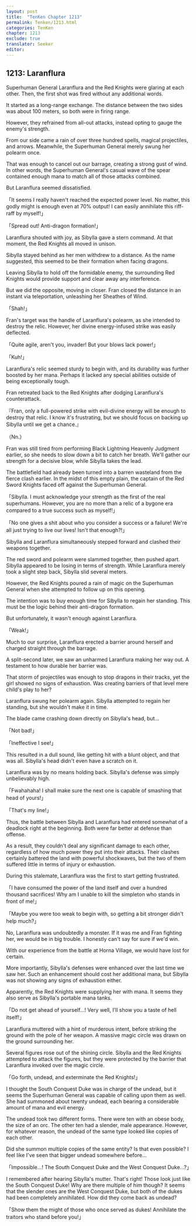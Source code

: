 ```yaml
---
layout: post
title:  "TenKen Chapter 1213"
permalink: Tenken/1213.html
categories: TenKen
chapter: 1213
exclude: true
translator: Seeker
editor: 
---
```

<h2>1213: Laranflura</h2>

Superhuman General Laranflura and the Red Knights were glaring at each other. Then, the first shot was fired without any additional words.

It started as a long-range exchange. The distance between the two sides was about 100 meters, so both were in firing range.

However, they refrained from all-out attacks, instead opting to gauge the enemy's strength.

From our side came a rain of over three hundred spells, magical projectiles, and arrows. Meanwhile, the Superhuman General merely swung her polearm once.

That was enough to cancel out our barrage, creating a strong gust of wind. In other words, the Superhuman General's casual wave of the spear contained enough mana to match all of those attacks combined.

But Laranflura seemed dissatisfied.

「It seems I really haven't reached the expected power level. No matter, this godly might is enough even at 70% output! I can easily annihilate this riff-raff by myself!」

「Spread out! Anti-dragon formation!」

Laranflura shouted with joy, as Sibylla gave a stern command. At that moment, the Red Knights all moved in unison.

Sibylla stayed behind as her men withdrew to a distance. As the name suggested, this seemed to be their formation when facing dragons.

Leaving Sibylla to hold off the formidable enemy, the surrounding Red Knights would provide support and clear away any interference.

But we did the opposite, moving in closer. Fran closed the distance in an instant via teleportation, unleashing her Sheathes of Wind.

「Shah!」

Fran's target was the handle of Laranflura's polearm, as she intended to destroy the relic. However, her divine energy-infused strike was easily deflected.

「Quite agile, aren't you, invader! But your blows lack power!」

「Kuh!」

Laranflura's relic seemed sturdy to begin with, and its durability was further boosted by her mana. Perhaps it lacked any special abilities outside of being exceptionally tough.

Fran retreated back to the Red Knights after dodging Laranflura's counterattack.

『Fran, only a full-powered strike with evil-divine energy will be enough to destroy that relic. I know it's frustrating, but we should focus on backing up Sibylla until we get a chance.』

（Nn.）

Fran was still tired from performing Black Lightning Heavenly Judgment earlier, so she needs to slow down a bit to catch her breath. We'll gather our strength for a decisive blow, while Sibylla takes the lead.

The battlefield had already been turned into a barren wasteland from the fierce clash earlier. In the midst of this empty plain, the captain of the Red Sword Knights faced off against the Superhuman General.

「Sibylla. I must acknowledge your strength as the first of the real superhumans. However, you are no more than a relic of a bygone era compared to a true success such as myself!」

「No one gives a shit about who you consider a success or a failure! We're all just trying to live our lives! Isn't that enough?!」

Sibylla and Laranflura simultaneously stepped forward and clashed their weapons together.

The red sword and polearm were slammed together, then pushed apart. Sibylla appeared to be losing in terms of strength. While Laranflura merely took a slight step back, Sibylla slid several meters.

However, the Red Knights poured a rain of magic on the Superhuman General when she attempted to follow up on this opening.

The intention was to buy enough time for Sibylla to regain her standing. This must be the logic behind their anti-dragon formation.

But unfortunately, it wasn't enough against Laranflura.

「Weak!」

Much to our surprise, Laranflura erected a barrier around herself and charged straight through the barrage.

A split-second later, we saw an unharmed Laranflura making her way out. A testament to how durable her barrier was.

That storm of projectiles was enough to stop dragons in their tracks, yet the girl showed no signs of exhaustion. Was creating barriers of that level mere child's play to her?

Laranflura swung her polearm again. Sibylla attempted to regain her standing, but she wouldn't make it in time.

The blade came crashing down directly on Sibylla's head, but...

「Not bad!」

「Ineffective I see!」

This resulted in a dull sound, like getting hit with a blunt object, and that was all. Sibylla's head didn't even have a scratch on it.

Laranflura was by no means holding back. Sibylla's defense was simply unbelievably high.

「Fwahahaha! I shall make sure the next one is capable of smashing that head of yours!」

「That's my line!」

Thus, the battle between Sibylla and Laranflura had entered somewhat of a deadlock right at the beginning. Both were far better at defense than offense.

As a result, they couldn't deal any significant damage to each other, regardless of how much power they put into their attacks. Their clashes certainly battered the land with powerful shockwaves, but the two of them suffered little in terms of injury or exhaustion.

During this stalemate, Laranflura was the first to start getting frustrated.

「I have consumed the power of the land itself and over a hundred thousand sacrifices! Why am I unable to kill the simpleton who stands in front of me!」

「Maybe you were too weak to begin with, so getting a bit stronger didn't help much?」

No, Laranflura was undoubtedly a monster. If it was me and Fran fighting her, we would be in big trouble. I honestly can't say for sure if we'd win.

With our experience from the battle at Horna Village, we would have lost for certain.

More importantly, Sibylla's defenses were enhanced over the last time we saw her. Such an enhancement should cost her additional mana, but Sibylla was not showing any signs of exhaustion either.

Apparently, the Red Knights were supplying her with mana. It seems they also serve as Sibylla's portable mana tanks.

「Do not get ahead of yourself...! Very well, I'll show you a taste of hell itself!」

Laranflura muttered with a hint of murderous intent, before striking the ground with the pole of her weapon. A massive magic circle was drawn on the ground surrounding her.

Several figures rose out of the shining circle. Sibylla and the Red Knights attempted to attack the figures, but they were protected by the barrier that Laranflura invoked over the magic circle.

「Go forth, undead, and exterminate the Red Knights!」

I thought the South Conquest Duke was in charge of the undead, but it seems the Superhuman General was capable of calling upon them as well. She had summoned about twenty undead, each bearing a considerable amount of mana and evil energy.

The undead took two different forms. There were ten with an obese body, the size of an orc. The other ten had a slender, male appearance. However, for whatever reason, the undead of the same type looked like copies of each other.

Did she summon multiple copies of the same entity? Is that even possible? I feel like I've seen that bigger undead somewhere before...

「Impossible...! The South Conquest Duke and the West Conquest Duke...?」

I remembered after hearing Sibylla's mutter. That's right! Those look just like the South Conquest Duke! Why are there multiple of him though? It seems that the slender ones are the West Conquest Duke, but both of the dukes had been completely annihilated. How did they come back as undead?

「Show them the might of those who once served as dukes! Annihilate the traitors who stand before you!」



